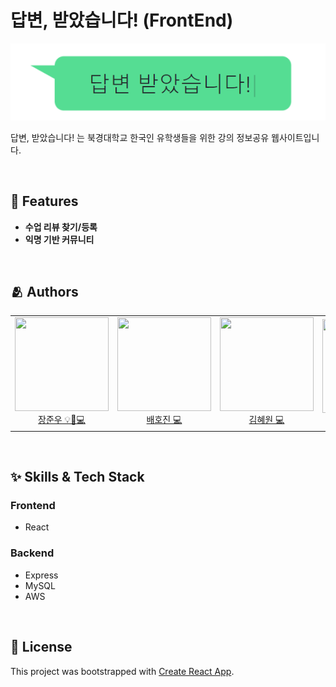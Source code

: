# 답변, 받았습니다! (FrontEnd)

<p align="center">
  <img src="https://github.com/Honeycourse/honeycourses-frontend/blob/main/2a08b3abb803c6f2c999fcc7e7d0cfb.png" alt="logo"/>
</p>

답변, 받았습니다! 는 북경대학교 한국인 유학생들을 위한 강의 정보공유 웹사이트입니다.

<br>

## :pushpin: Features

- **수업 리뷰 찾기/등록**
- **익명 기반 커뮤니티**

<br>

## :people_hugging: Authors

<table>
  <tr height="150px">
  <td align="center">
    <a href="https://github.com/timingsniper"><img height="150px" width="150px" src="https://avatars.githubusercontent.com/u/17792896?v=4"/></a>
    <br />
    <a href="https://github.com/timingsniper">장준우 💡🎨💻</a>
  </td>
  <td align="center">
    <a href="https://github.com/1524101973"><img height="150px" width="150px" src=""/></a>
    <br />
    <a href="https://github.com/1524101973">배호진 💻</a>
  </td>
  <td align="center">
    <a href="https://github.com/hyewon02"><img height="150px" width="150px" src="https://avatars.githubusercontent.com/u/107465569?v=4"/></a>
    <br />
    <a href="https://github.com/hyewon02">김혜원 💻</a>
  </td>
  <td align="center">
    <a href="https://github.com/pagh2322"><img height="150px" width="150px" src="https://avatars.githubusercontent.com/u/73037262?v=4"/></a>
    <br />
    <a href="https://github.com/pagh2322">박건호 🍏</a>
  </td>
  </tr>
</table>

<br>

## :sparkles: Skills & Tech Stack

### Frontend

- React

### Backend

- Express
- MySQL
- AWS

<br>

## :lock_with_ink_pen: License

This project was bootstrapped with [Create React App](https://github.com/facebook/create-react-app).

